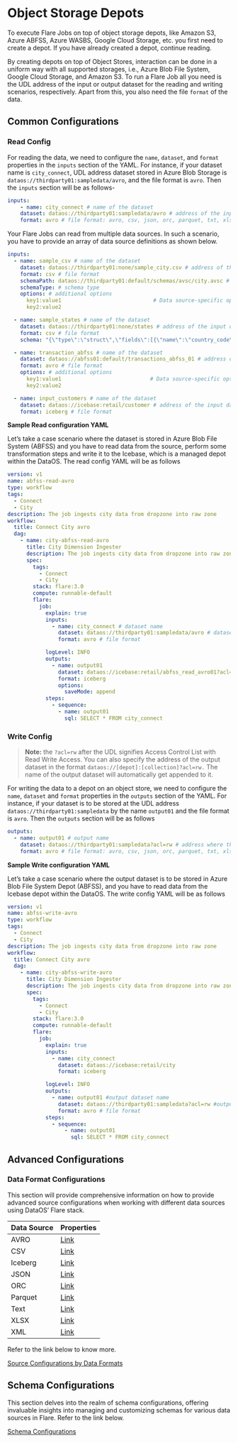 # Object Storage Depots

To execute Flare Jobs on top of object storage depots, like Amazon S3, Azure ABFSS, Azure WASBS, Google Cloud Storage, etc. you first need to create a depot. If you have already created a depot, continue reading.

By creating depots on top of Object Stores, interaction can be done in a uniform way with all supported storages, i.e., Azure Blob File System, Google Cloud Storage, and Amazon S3. To run a Flare Job all you need is the UDL address of the input or output dataset for the reading and writing scenarios, respectively. Apart from this, you also need the file `format` of the data.

## Common Configurations

### **Read Config**

For reading the data, we need to configure the `name`, `dataset`, and `format` properties in the `inputs` section of the YAML. For instance, if your dataset name is `city_connect`, UDL address dataset stored in Azure Blob Storage is `dataos://thirdparty01:sampledata/avro`, and the file format is `avro`. Then the `inputs` section will be as follows-

```yaml
inputs:
	- name: city_connect # name of the dataset
    dataset: dataos://thirdparty01:sampledata/avro # address of the input dataset
    format: avro # file format: avro, csv, json, orc, parquet, txt, xlsx, xml
```

Your Flare Jobs can read from multiple data sources. In such a scenario, you have to provide an array of data source definitions as shown below.

```yaml
inputs:  
  - name: sample_csv # name of the dataset
    dataset: dataos://thirdparty01:none/sample_city.csv # address of the input dataset
    format: csv # file format
    schemaPath: dataos://thirdparty01:default/schemas/avsc/city.avsc # schema path
    schemaType: # schema type
    options: # additional options
      key1:value1                             # Data source-specific options
      key2:value2

  - name: sample_states # name of the dataset
    dataset: dataos://thirdparty01:none/states # address of the input dataset
    format: csv # file format
    schema: "{\"type\":\"struct\",\"fields\":[{\"name\":\"country_code\",\"type\":\"string\",\"nullable\":true,\"metadata\":{}},{\"name\":\"country_id\",\"type\":\"long\",\"nullable\":true,\"metadata\":{}},{\"name\":\"id\",\"type\":\"long\",\"nullable\":true,\"metadata\":{}},{\"name\":\"latitude\",\"type\":\"double\",\"nullable\":true,\"metadata\":{}},{\"name\":\"longitude\",\"type\":\"double\",\"nullable\":true,\"metadata\":{}}]}" # schema

  - name: transaction_abfss # name of the dataset
    dataset: dataos://abfss01:default/transactions_abfss_01 # address of the input dataset
    format: avro # file format
    options: # additional options
      key1:value1                            # Data source-specific options
      key2:value2

  - name: input_customers # name of the dataset
    dataset: dataos://icebase:retail/customer # address of the input dataset
    format: iceberg # file format
```

**Sample Read configuration YAML**

Let’s take a case scenario where the dataset is stored in Azure Blob File System (ABFSS) and you have to read data from the source, perform some transformation steps and write it to the Icebase, which is a managed depot within the DataOS. The read config YAML will be as follows

```yaml
version: v1
name: abfss-read-avro
type: workflow
tags:
  - Connect
  - City
description: The job ingests city data from dropzone into raw zone
workflow:
  title: Connect City avro
  dag:
    - name: city-abfss-read-avro
      title: City Dimension Ingester
      description: The job ingests city data from dropzone into raw zone
      spec:
        tags:
          - Connect
          - City
        stack: flare:3.0
        compute: runnable-default
        flare:
          job:
            explain: true
            inputs:
              - name: city_connect # dataset name
                dataset: dataos://thirdparty01:sampledata/avro # dataset UDL
                format: avro # file format

            logLevel: INFO
            outputs:
              - name: output01
                dataset: dataos://icebase:retail/abfss_read_avro01?acl=rw
                format: iceberg
                options:
                  saveMode: append
            steps:
              - sequence:
                - name: output01
                  sql: SELECT * FROM city_connect
```

### **Write Config**

> **Note:** the `?acl=rw` after the UDL signifies Access Control List with Read Write Access. You can also specify the address of the output dataset in the format `dataos://[depot]:[collection]?acl=rw.` The name of the output dataset will automatically get appended to it.
> 

For writing the data to a depot on an object store, we need to configure the `name`,  `dataset` and `format` properties in the `outputs` section of the YAML. For instance, if your dataset is to be stored at the UDL address  `dataos://thirdparty01:sampledata`  by the name `output01` and the file format is `avro`. Then the `outputs` section will be as follows

```yaml
outputs:
  - name: output01 # output name
    dataset: dataos://thirdparty01:sampledata?acl=rw # address where the output is to be stored
    format: avro # file format: avro, csv, json, orc, parquet, txt, xlsx, xml
```

**Sample Write configuration YAML**

Let’s take a case scenario where the output dataset is to be stored in Azure Blob File System Depot (ABFSS), and you have to read data from the Icebase depot within the DataOS. The write config YAML will be as follows

```yaml
version: v1
name: abfss-write-avro
type: workflow
tags:
  - Connect
  - City
description: The job ingests city data from dropzone into raw zone
workflow:
  title: Connect City avro
  dag:
    - name: city-abfss-write-avro
      title: City Dimension Ingester
      description: The job ingests city data from dropzone into raw zone
      spec:
        tags:
          - Connect
          - City
        stack: flare:3.0
        compute: runnable-default
        flare:
          job:
            explain: true
            inputs:
              - name: city_connect
                dataset: dataos://icebase:retail/city
                format: iceberg

            logLevel: INFO
            outputs:
              - name: output01 #output dataset name
                dataset: dataos://thirdparty01:sampledata?acl=rw #output dataset address
                format: avro # file format
            steps:
              - sequence:
                  - name: output01
                    sql: SELECT * FROM city_connect
```

## Advanced Configurations

### **Data Format Configurations**

This section will provide comprehensive information on how to provide advanced source configurations when working with different data sources using DataOS’ Flare stack. 

| Data Source | Properties |
| --- | --- |
| AVRO | [Link](./object_storage_depots/source_configurations_by_data_formats.md#avro) |
| CSV | [Link](./object_storage_depots/source_configurations_by_data_formats.md#csv) |
| Iceberg | [Link](./object_storage_depots/source_configurations_by_data_formats.md#iceberg) |
| JSON | [Link](./object_storage_depots/source_configurations_by_data_formats.md#json) |
| ORC | [Link](./object_storage_depots/source_configurations_by_data_formats.md#orc) |
| Parquet | [Link](./object_storage_depots/source_configurations_by_data_formats.md#parquet) |
| Text | [Link](./object_storage_depots/source_configurations_by_data_formats.md#text) |
| XLSX | [Link](./object_storage_depots/source_configurations_by_data_formats.md#xlsx) |
| XML | [Link](./object_storage_depots/source_configurations_by_data_formats.md#xml) |

Refer to the link below to know more.

[Source Configurations by Data Formats](./object_storage_depots/source_configurations_by_data_formats.md)

## Schema Configurations

This section delves into the realm of schema configurations, offering invaluable insights into managing and customizing schemas for various data sources in Flare. Refer to the link below.

[Schema Configurations](./object_storage_depots/schema_configurations.md)